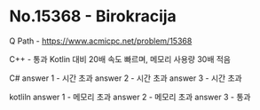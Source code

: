 # No.15368 - Birokracija 
Q Path - https://www.acmicpc.net/problem/15368

C++ - 통과 
Kotlin 대비 20배 속도 빠르며, 메모리 사용량 30배 적음

C# answer 1 - 시간 초과
   answer 2 - 시간 초과
   answer 3 - 시간 초과

kotliln answer 1 - 메모리 초과
        answer 2 - 메모리 초과
        answer 3 - 통과

